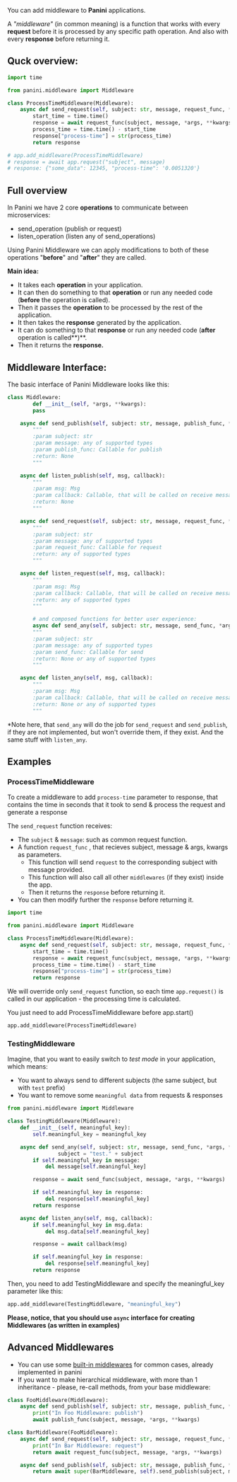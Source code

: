 You can add middleware to **Panini** applications.

A *"middleware"* (in common meaning) is a function that works with every **request** before it is processed by any specific path operation. And also with every **response** before returning it.

## Quck overview:

```python
import time

from panini.middleware import Middleware

class ProcessTimeMiddleware(Middleware):
    async def send_request(self, subject: str, message, request_func, *args, **kwargs):
        start_time = time.time()
        response = await request_func(subject, message, *args, **kwargs)
        process_time = time.time() - start_time
        response["process-time"] = str(process_time)
        return response

# app.add_middleware(ProcessTimeMiddleware)
# response = await app.request("subject", message)
# response: {"some_data": 12345, "process-time": '0.0051320'}
```

## Full overview

In Panini we have 2 core **operations** to communicate between microservices:

- send_operation (publish or request)
- listen_operation (listen any of send_operations)

Using Panini Middleware we can apply modifications to both of these operations "**before**" and "**after**" they are called.

**Main idea:**

- It takes each **operation** in your application.
- It can then do something to that **operation** or run any needed code (**before** the operation is called).
- Then it passes the **operation** to be processed by the rest of the application.
- It then takes the **response** generated by the application.
- It can do something to that **response** or run any needed code
(**after** operation is called**)**.
- Then it returns the **response.**

## Middleware Interface:

The basic interface of Panini Middleware looks like this:

```python
class Middleware:
		def __init__(self, *args, **kwargs):
        pass

    async def send_publish(self, subject: str, message, publish_func, *args, **kwargs):
        """
        :param subject: str
        :param message: any of supported types
        :param publish_func: Callable for publish
        :return: None
        """

    async def listen_publish(self, msg, callback):
        """
        :param msg: Msg
        :param callback: Callable, that will be called on receive message
        :return: None
        """

    async def send_request(self, subject: str, message, request_func, *args, **kwargs):
        """
        :param subject: str
        :param message: any of supported types
        :param request_func: Callable for request
        :return: any of supported types
        """

    async def listen_request(self, msg, callback):
        """
        :param msg: Msg
        :param callback: Callable, that will be called on receive message
        :return: any of supported types
        """

		# and composed functions for better user experience:
		async def send_any(self, subject: str, message, send_func, *args, **kwargs):
        """
        :param subject: str
        :param message: any of supported types
        :param send_func: Callable for send
        :return: None or any of supported types
        """

    async def listen_any(self, msg, callback):
        """
        :param msg: Msg
        :param callback: Callable, that will be called on receive message
        :return: None or any of supported types
        """
```

*Note here, that `send_any` will do the job for `send_request` and `send_publish`, if they are not implemented, but won't override them, if they exist. And the same stuff with `listen_any`.

## Examples

### ProcessTimeMiddleware

To create a middleware to add `process-time` parameter to response, that contains the time in seconds that it took to send & process the request and generate a response

The `send_request` function receives:

- The `subject` & `message`: such as common request function.
- A function `request_func` , that recieves subject, message & args, kwargs as parameters.
    - This function will send `request` to the corresponding subject with message provided.
    - This function will also call all other `middlewares` (if they exist) inside the app.
    - Then it returns the `response` before returning it.
- You can then modify further the `response` before returning it.

```python
import time

from panini.middleware import Middleware

class ProcessTimeMiddleware(Middleware):
    async def send_request(self, subject: str, message, request_func, *args, **kwargs):
        start_time = time.time()
        response = await request_func(subject, message, *args, **kwargs)
        process_time = time.time() - start_time
        response["process-time"] = str(process_time)
        return response
```

We will override only `send_request` function, so each time `app.request()` is called in our application - the processing time is calculated.

You just need to add ProcessTimeMiddleware before app.start()

```python
app.add_middleware(ProcessTimeMiddleware)
```

### TestingMiddleware

Imagine, that you want to easily switch to *test mode* in your application, which means:

- You want to always send to different subjects (the same subject, but with `test` prefix)
- You want to remove some `meaningful data` from requests & responses

```python
from panini.middleware import Middleware

class TestingMiddleware(Middleware):
    def __init__(self, meaningful_key):
        self.meaningful_key = meaningful_key

    async def send_any(self, subject: str, message, send_func, *args, **kwargs):
				subject = "test." + subject
        if self.meaningful_key in message:
            del message[self.meaningful_key]

        response = await send_func(subject, message, *args, **kwargs)

        if self.meaningful_key in response:
            del response[self.meaningful_key]
        return response

    async def listen_any(self, msg, callback):
        if self.meaningful_key in msg.data:
            del msg.data[self.meaningful_key]

        response = await callback(msg)

        if self.meaningful_key in response:
            del response[self.meaningful_key]
        return response
```

Then, you need to add TestingMiddleware and specify the meaningful_key parameter like this:

```python
app.add_middleware(TestingMiddleware, "meaningful_key")
```

**Please, notice, that you should use `async` interface for creating Middlewares 
(as written in examples)**

## Advanced Middlewares

- You can use some [built-in middlewares](https://github.com/lwinterface/panini/tree/master/panini/middleware) for common cases, already implemented in panini
- If you want to make hierarchical middleware, with more than 1 inheritance - 
please, re-call methods, from your base middleware:

```python
class FooMiddleware(Middleware):
    async def send_publish(self, subject: str, message, publish_func, *args, **kwargs):
        print("In Foo Middleware: publish")
        await publish_func(subject, message, *args, **kwargs)

class BarMiddleware(FooMiddleware):
    async def send_request(self, subject: str, message, request_func, *args, **kwargs):
        print("In Bar Middleware: request")
        return await request_func(subject, message, *args, **kwargs)

    async def send_publish(self, subject: str, message, publish_func, *args, **kwargs):
        return await super(BarMiddleware, self).send_publish(subject, message, *args, **kwargs)
```